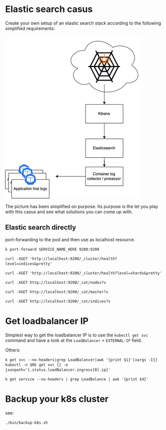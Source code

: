 # Elastic search casus

Create your own setup of an elastic search stack according to the following simplified requirements:

![](.image/k8s-casus.png)

The picture has been simplified on purpose. Its purpose is the let you play with this casus and see what  solutions you can come up with.

## Elastic search directly

port-forwarding to the pod and then use as localhost resource.

```shell
k port-forward SERVICE_NAME_HERE 9200:9200
```

```shell
curl -XGET 'http://localhost:9200/_cluster/health?level=indices&pretty'
```

```shell
curl -XGET 'http://localhost:9200/_cluster/health?level=shards&pretty'
```

```shell
curl -XGET http://localhost:9200/_cat/nodes?v
```

```shell
curl -XGET http://localhost:9200/_cat/master?v
```

```shell
curl -XGET http://localhost:9200/_cat/indices?v
```

# Get loadbalancer IP

Simplest way to get the loadbalancer IP is to use the `kubectl get svc` command and have a look at the `LoadBalancer` > `EXTERNAL-IP` field.

Others:

```shell
k get svc --no-headers|grep LoadBalancer|awk '{print $1}'|xargs -I{} kubectl -n $NS get svc {} -o jsonpath='{.status.loadBalancer.ingress[0].ip}'
```
```shell
k get service --no-headers | grep LoadBalance | awk '{print $4}'
```

# Backup your k8s cluster

see:

```shell
./bin/backup-k8s.sh
```